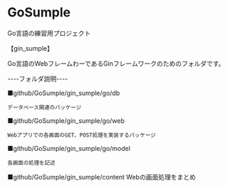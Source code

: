 # GoSumple
Go言語の練習用プロジェクト

【gin_sumple】

Go言語のWebフレームわーであるGinフレームワークのためのフォルダです。

----フォルダ説明----

■github/GoSumple/gin_sumple/go/db

	データベース関連のパッケージ

■github/GoSumple/gin_sumple/go/web

	Webアプリでの各画面のGET、POST処理を実装するパッケージ
	
■github/GoSumple/gin_sumple/go/model

	各画面の処理を記述

■github/GoSumple/gin_sumple/content
	Webの画面処理をまとめ
